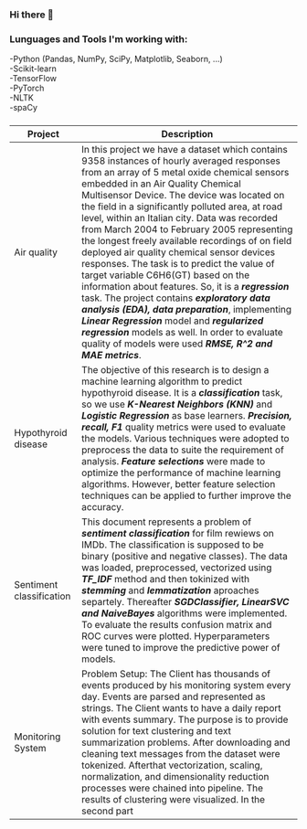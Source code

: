 ### Hi there 👋

### Lunguages and Tools I'm working with:
-Python (Pandas, NumPy, SciPy, Matplotlib, Seaborn, ...)  
-Scikit-learn  
-TensorFlow  
-PyTorch   
-NLTK  
-spaCy  

### 
| Project | Description |
| --- | --- |
| Air quality | In this project we have a dataset which contains 9358 instances of hourly averaged responses from an array of 5 metal oxide chemical sensors embedded in an Air Quality Chemical Multisensor Device. The device was located on the field in a significantly polluted area, at road level, within an Italian city. Data was recorded from March 2004 to February 2005 representing the longest freely available recordings of on field deployed air quality chemical sensor devices responses. The task is to predict the value of target variable C6H6(GT) based on the information about features. So, it is a ***regression*** task. The project contains ***exploratory data analysis (EDA), data preparation***, implementing ***Linear Regression*** model and ***regularized regression*** models as well. In order to evaluate quality of models were used ***RMSE, R^2 and MAE metrics***. |
| Hypothyroid disease | The objective of this research is to design a machine learning algorithm to predict hypothyroid disease. It is a ***classification*** task, so we use ***K-Nearest Neighbors (KNN)*** and ***Logistic Regression*** as base learners. ***Precision, recall, F1*** quality metrics were used to evaluate the models. Various techniques were adopted to preprocess the data to suite the requirement of analysis. ***Feature selections*** were made to optimize the performance of machine learning algorithms. However, better feature selection techniques can be applied to further improve the accuracy.|
| Sentiment classification | This document represents a problem of ***sentiment classification*** for film rewiews on IMDb. The classification is supposed to be binary (positive and negative classes). The data was loaded, preprocessed, vectorized using ***TF_IDF*** method and then tokinized with ***stemming*** and ***lemmatization*** aproaches separtely. Thereafter ***SGDClassifier, LinearSVC and NaiveBayes*** algorithms were implemented. To evaluate the results confusion matrix and ROC curves were plotted. Hyperparameters were tuned to improve the predictive power of models.|
| Monitoring System | Problem Setup: The Client has thousands of events produced by his monitoring system every day. Events are parsed and represented as strings. The Client wants to have a daily report with events summary. The purpose is to provide solution for text clustering and text summarization problems. After downloading and cleaning text messages from the dataset were tokenized. Afterthat vectorization, scaling, normalization, and dimensionality reduction processes were chained into pipeline. The results of clustering were visualized. In the second part |

